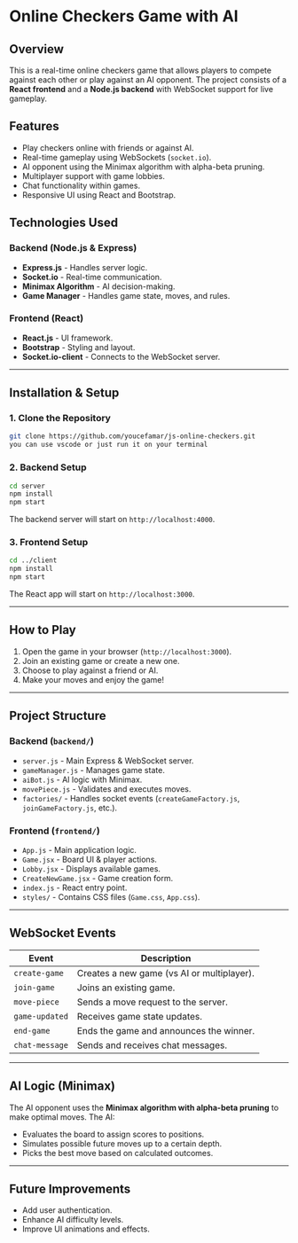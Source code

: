 # Online Checkers Game with AI

## Overview
This is a real-time online checkers game that allows players to compete against each other or play against an AI opponent. The project consists of a **React frontend** and a **Node.js backend** with WebSocket support for live gameplay.

## Features
- Play checkers online with friends or against AI.
- Real-time gameplay using WebSockets (`socket.io`).
- AI opponent using the Minimax algorithm with alpha-beta pruning.
- Multiplayer support with game lobbies.
- Chat functionality within games.
- Responsive UI using React and Bootstrap.

## Technologies Used
### Backend (Node.js & Express)
- **Express.js** - Handles server logic.
- **Socket.io** - Real-time communication.
- **Minimax Algorithm** - AI decision-making.
- **Game Manager** - Handles game state, moves, and rules.

### Frontend (React)
- **React.js** - UI framework.
- **Bootstrap** - Styling and layout.
- **Socket.io-client** - Connects to the WebSocket server.

---

## Installation & Setup
### 1. Clone the Repository
```sh
git clone https://github.com/youcefamar/js-online-checkers.git
you can use vscode or just run it on your terminal 
```
### 2. Backend Setup
```sh
cd server
npm install
npm start
```
The backend server will start on `http://localhost:4000`.

### 3. Frontend Setup
```sh
cd ../client
npm install
npm start
```
The React app will start on `http://localhost:3000`.

---

## How to Play
1. Open the game in your browser (`http://localhost:3000`).
2. Join an existing game or create a new one.
3. Choose to play against a friend or AI.
4. Make your moves and enjoy the game!

---
## Project Structure
### Backend (`backend/`)
- `server.js` - Main Express & WebSocket server.
- `gameManager.js` - Manages game state.
- `aiBot.js` - AI logic with Minimax.
- `movePiece.js` - Validates and executes moves.
- `factories/` - Handles socket events (`createGameFactory.js`, `joinGameFactory.js`, etc.).

### Frontend (`frontend/`)
- `App.js` - Main application logic.
- `Game.jsx` - Board UI & player actions.
- `Lobby.jsx` - Displays available games.
- `CreateNewGame.jsx` - Game creation form.
- `index.js` - React entry point.
- `styles/` - Contains CSS files (`Game.css`, `App.css`).

---

## WebSocket Events
| Event           | Description |
|---------------|-------------|
| `create-game`  | Creates a new game (vs AI or multiplayer). |
| `join-game`    | Joins an existing game. |
| `move-piece`   | Sends a move request to the server. |
| `game-updated` | Receives game state updates. |
| `end-game`     | Ends the game and announces the winner. |
| `chat-message` | Sends and receives chat messages. |

---

## AI Logic (Minimax)
The AI opponent uses the **Minimax algorithm with alpha-beta pruning** to make optimal moves. The AI:
- Evaluates the board to assign scores to positions.
- Simulates possible future moves up to a certain depth.
- Picks the best move based on calculated outcomes.

---

## Future Improvements
- Add user authentication.
- Enhance AI difficulty levels.
- Improve UI animations and effects.
